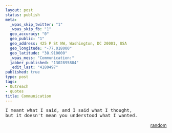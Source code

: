 ```yaml
--- 
layout: post
status: publish
meta: 
  _wpas_skip_twitter: "1"
  _wpas_skip_fb: "1"
  geo_accuracy: "0"
  geo_public: "1"
  geo_address: 425 P St NW, Washington, DC 20001, USA
  geo_longitude: "-77.018000"
  geo_latitude: "38.910000"
  _wpas_mess: "Communication:"
  jabber_published: "1302895884"
  _edit_last: "4180497"
published: true
type: post
tags: 
- Outreach
- quotes
title: Communication
---
```

<pre>I meant what I said, and I said what I thought, 
but it doesn't mean you understood what I wanted.</pre>
<p style="text-align:right;"><a href="http://twitter.com/#!/brunosan/status/58321141776924672">random</a></p>
